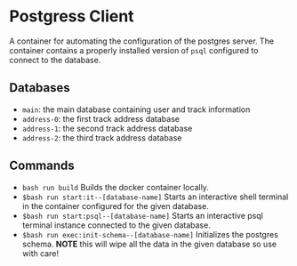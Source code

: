 # Postgress Client

A container for automating the configuration of the postgres server. The container contains a properly installed version of `psql` configured to connect to the database.

## Databases
* `main`: the main database containing user and track information
* `address-0`: the first track address database
* `address-1`: the second track address database
* `address-2`: the third track address database

## Commands

* `bash run build` Builds the docker container locally.
* `$bash run start:it--[database-name]` Starts an interactive shell terminal in the container configured for the given database.
* `$bash run start:psql--[database-name]` Starts an interactive psql terminal instance connected to the given database.
* `$bash run exec:init-schema--[database-name]` Initializes the postgres schema. **NOTE** this will wipe all the data in the given database so use with care!